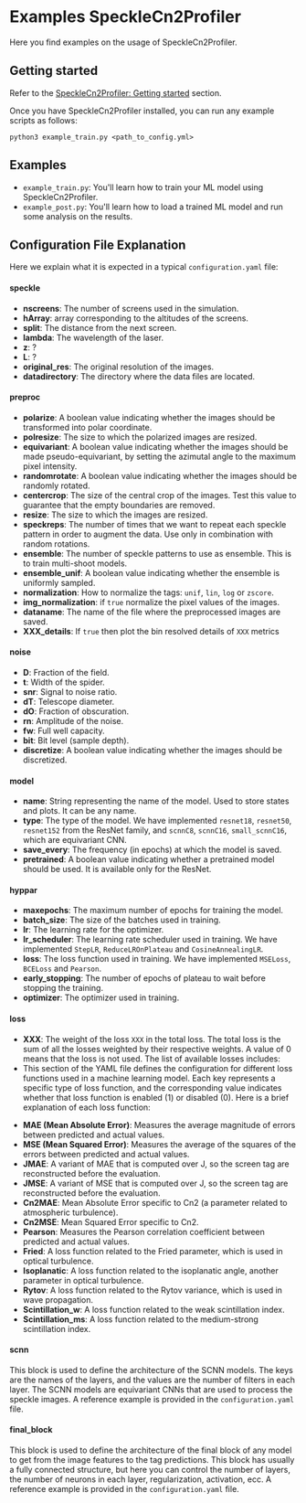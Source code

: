 # Examples SpeckleCn2Profiler

Here you find examples on the usage of SpeckleCn2Profiler.

## Getting started
Refer to the [SpeckleCn2Profiler: Getting started](https://github.com/MALES-project/SpeckleCn2Profiler#getting-started) section.

Once you have SpeckleCn2Profiler installed, you can run any example scripts as follows:

```console
python3 example_train.py <path_to_config.yml>
```

## Examples

- `example_train.py`: You'll learn how to train your ML model using SpeckleCn2Profiler.
- `example_post.py`: You'll learn how to load a trained ML model and run some analysis on the results.

## Configuration File Explanation

Here we explain what it is expected in a typical `configuration.yaml` file:

#### speckle
* **nscreens**: The number of screens used in the simulation.
* **hArray**: array corresponding to the altitudes of the screens.
* **split**: The distance from the next screen.
* **lambda**: The wavelength of the laser.
* **z**: ?
* **L**: ?
* **original_res**: The original resolution of the images.
* **datadirectory**: The directory where the data files are located.

#### preproc
* **polarize**: A boolean value indicating whether the images should be transformed into polar coordinate.
* **polresize**: The size to which the polarized images are resized.
* **equivariant**: A boolean value indicating whether the images should be made pseudo-equivariant, by setting the azimutal angle to the maximum pixel intensity.
* **randomrotate**: A boolean value indicating whether the images should be randomly rotated.
* **centercrop**: The size of the central crop of the images. Test this value to guarantee that the empty boundaries are removed.
* **resize**: The size to which the images are resized.
* **speckreps**: The number of times that we want to repeat each speckle pattern in order to augment the data. Use only in combination with random rotations.
* **ensemble**: The number of speckle patterns to use as ensemble. This is to train multi-shoot models.
* **ensemble_unif**: A boolean value indicating whether the ensemble is uniformly sampled.
* **normalization**: How to normalize the tags: `unif`, `lin`, `log` or `zscore`.
* **img_normalization**: if `true` normalize the pixel values of the images.
* **dataname**: The name of the file where the preprocessed images are saved.
* **XXX_details**: If `true` then plot the bin resolved details of `XXX` metrics

#### noise
* **D**: Fraction of the field.
* **t**: Width of the spider.
* **snr**: Signal to noise ratio.
* **dT**: Telescope diameter.
* **dO**: Fraction of obscuration.
* **rn**: Amplitude of the noise.
* **fw**: Full well capacity.
* **bit**: Bit level (sample depth).
* **discretize**: A boolean value indicating whether the images should be discretized.

#### model
* **name**: String representing the name of the model. Used to store states and plots. It can be any name.
* **type**: The type of the model. We have implemented `resnet18`, `resnet50`, `resnet152` from the ResNet family, and `scnnC8`, `scnnC16`, `small_scnnC16`, which are equivariant CNN.
* **save_every**: The frequency (in epochs) at which the model is saved.
* **pretrained**: A boolean value indicating whether a pretrained model should be used. It is available only for the ResNet.

#### hyppar
* **maxepochs**: The maximum number of epochs for training the model.
* **batch_size**: The size of the batches used in training.
* **lr**: The learning rate for the optimizer.
* **lr_scheduler**: The learning rate scheduler used in training. We have implemented `StepLR`, `ReduceLROnPlateau` and `CosineAnnealingLR`.
* **loss**: The loss function used in training. We have implemented `MSELoss`, `BCELoss` and `Pearson`.
* **early_stopping**: The number of epochs of plateau to wait before stopping the training.
* **optimizer**: The optimizer used in training.

#### loss
* **XXX**: The weight of the loss `XXX` in the total loss. The total loss is the sum of all the losses weighted by their respective weights. A value of 0 means that the loss is not used. The list of available losses includes:
* This section of the YAML file defines the configuration for different loss functions used in a machine learning model. Each key represents a specific type of loss function, and the corresponding value indicates whether that loss function is enabled (1) or disabled (0). Here is a brief explanation of each loss function:
- **MAE (Mean Absolute Error)**: Measures the average magnitude of errors between predicted and actual values.
- **MSE (Mean Squared Error)**: Measures the average of the squares of the errors between predicted and actual values.
- **JMAE**: A variant of MAE that is computed over J, so the screen tag are reconstructed before the evaluation.
- **JMSE**: A variant of MSE that is computed over J, so the screen tag are reconstructed before the evaluation.
- **Cn2MAE**: Mean Absolute Error specific to Cn2 (a parameter related to atmospheric turbulence).
- **Cn2MSE**: Mean Squared Error specific to Cn2.
- **Pearson**: Measures the Pearson correlation coefficient between predicted and actual values.
- **Fried**: A loss function related to the Fried parameter, which is used in optical turbulence.
- **Isoplanatic**: A loss function related to the isoplanatic angle, another parameter in optical turbulence.
- **Rytov**: A loss function related to the Rytov variance, which is used in wave propagation.
- **Scintillation_w**: A loss function related to the weak scintillation index.
- **Scintillation_ms**: A loss function related to the medium-strong scintillation index.

#### scnn
This block is used to define the architecture of the SCNN models. The keys are the names of the layers, and the values are the number of filters in each layer. The SCNN models are equivariant CNNs that are used to process the speckle images. A reference example is provided in the `configuration.yaml` file.

#### final_block
This block is used to define the architecture of the final block of any model to get from the image features to the tag predictions. This block has usually a fully connected structure, but here you can control the number of layers, the number of neurons in each layer, regularization, activation, ecc. A reference example is provided in the `configuration.yaml` file.
